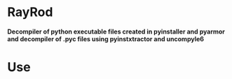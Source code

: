 # RayRod
**Decompiler of python executable files created in pyinstaller and pyarmor and decompiler of .pyc files using pyinstxtractor and uncompyle6**

# Use
